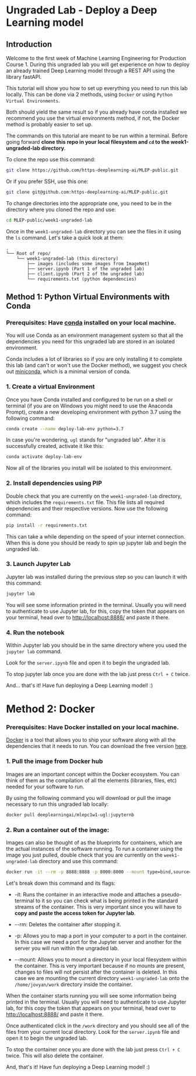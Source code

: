 # Ungraded Lab - Deploy a Deep Learning model
 
## Introduction
Welcome to the first week of Machine Learning Engineering for Production Course 1. During this ungraded lab you will get experience on how to deploy an already trained Deep Learning model through a REST API using the library fastAPI.
 
This tutorial will show you how to set up everything you need to run this lab locally. This can be done via 2 methods, using `Docker` or using `Python Virtual Environments`. 
 
Both should yield the same result so if you already have conda installed we recommend you use the virtual environments method, if not, the Docker method is probably easier to set up.
 
The commands on this tutorial are meant to be run within a terminal. Before going forward **clone this repo in your local filesystem and `cd` to the week1-ungraded-lab directory**.

To clone the repo use this command:
```bash
git clone https://github.com/https-deeplearning-ai/MLEP-public.git
```

Or if you prefer SSH, use this one:
```bash
git clone git@github.com:https-deeplearning-ai/MLEP-public.git
```

To change directories into the appropriate one, you need to be in the directory where you cloned the repo and use:
```bash
cd MLEP-public/week1-ungraded-lab
```

Once in the `week1-ungraded-lab` directory you can see the files in it using the `ls` command.
Let's take a quick look at them:
 
```
.
└── Root of repo/
    └── week1-ungraded-lab (this directory)
        ├── images (includes some images from ImageNet)
        ├── server.ipynb (Part 1 of the ungraded lab)
        ├── client.ipynb (Part 2 of the ungraded lab)
        └── requirements.txt (python dependencies)
```
 
 
## Method 1: Python Virtual Environments with Conda
 
### Prerequisites: Have [conda](https://docs.conda.io/en/latest/) installed on your local machine.
 
You will use Conda as an environment management system so that all the dependencies you need for this ungraded lab are stored in an isolated environment.
 
Conda includes a lot of libraries so if you are only installing it to complete this lab (and can't or won't use the Docker method), we suggest you check out [miniconda](https://docs.conda.io/en/latest/miniconda.html), which is a minimal version of conda.
 
### 1. Create a virtual Environment
 
Once you have Conda installed and configured to be run on a shell or terminal (if you are on Windows you might need to use the Anaconda Prompt), create a new developing environment with python 3.7 using the following command:
 
```bash
conda create --name deploy-lab-env python=3.7
```
 
In case you're wondering, `ugl` stands for "ungraded lab". After it is successfully created, activate it like this:
 
```bash
conda activate deploy-lab-env
```
 
Now all of the libraries you install will be isolated to this environment. 
 
### 2. Install dependencies using PIP 
 
Double check that you are currently on the `week1-ungraded-lab` directory, which includes the `requirements.txt` file. This file lists all required dependencies and their respective versions. Now use the following command:
 
```bash
pip install -r requirements.txt
```
 
This can take a while depending on the speed of your internet connection. When this is done you should be ready to spin up jupyter lab and begin the ungraded lab.
 
### 3. Launch Jupyter Lab
 
Jupyter lab was installed during the previous step so you can launch it with this command:
```bash
jupyter lab
```
You will see some information printed in the terminal. Usually you will need to authenticate to use Jupyter lab, for this, copy the token that appears on your terminal, head over to [http://localhost:8888/](http://localhost:8888/) and paste it there.
 
### 4. Run the notebook
 
Within Jupyter lab you should be in the same directory where you used the `jupyter lab` command.
 
Look for the `server.ipynb` file and open it to begin the ungraded lab.

To stop jupyter lab once you are done with the lab just press `Ctrl + C` twice.
 
And... that's it! Have fun deploying a Deep Learning model! :)

 
# 
#
# Method 2: Docker
 
### Prerequisites: Have Docker installed on your local machine.
 
[Docker](https://www.docker.com/) is a tool that allows you to ship your software along with all the dependencies that it needs to run. You can download the free version [here](https://www.docker.com/products/docker-desktop). 
 
 
### 1. Pull the image from Docker hub

Images are an important concept within the Docker ecosystem. You can think of them as the compilation of all the elements (libraries, files, etc) needed for your software to run. 

By using the following command you will download or pull the image necessary to run this ungraded lab locally:
```bash
docker pull deeplearningai/mlepc1w1-ugl:jupyternb
```

 
### 2. Run a container out of the image:

Images can also be thought of as the blueprints for containers, which are the actual instances of the software running. To run a container using the image you just pulled, double check that you are currently on the `week1-ungraded-lab` directory and use this command:
```bash
docker run -it --rm -p 8888:8888 -p 8000:8000 --mount type=bind,source=$(pwd),target=/home/jovyan/work deeplearningai/mlepc1w1-ugl:jupyternb
```
 
Let's break down this command and its flags:
 
- -it: Runs the container in an interactive mode and attaches a pseudo-terminal to it so you can check what is being printed in the standard streams of the container. This is very important since you will have to **copy and paste the access token for Jupyter lab**.

- --rm: Deletes the container after stopping it.
- -p: Allows you to map a port in your computer to a port in the container. In this case we need a port for the Jupyter server and another for the server you will run within the ungraded lab.
- --mount: Allows you to mount a directory in your local filesystem within the container. This is very important because if no mounts are present, changes to files will not persist after the container is deleted. In this case we are mounting the current directory `week1-ungraded-lab` onto the `/home/jovyan/work` directory inside the container.
 
When the container starts running you will see some information being printed in the terminal. Usually you will need to authenticate to use Jupyter lab, for this copy the token that appears on your terminal, head over to [http://localhost:8888/](http://localhost:8888/) and paste it there.
 
Once authenticated click in the `/work` directory and you should see all of the files from your current local directory. Look for the `server.ipynb` file and open it to begin the ungraded lab.

To stop the container once you are done with the lab just press `Ctrl + C` twice. This will also delete the container.
 
And, that's it! Have fun deploying a Deep Learning model! :)
